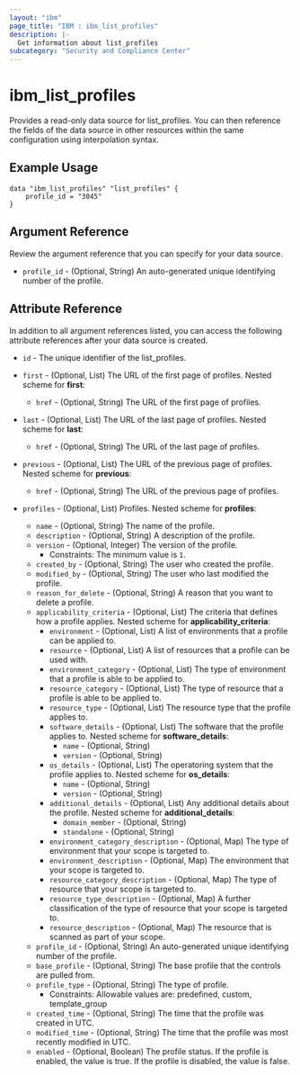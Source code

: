 ```yaml
---
layout: "ibm"
page_title: "IBM : ibm_list_profiles"
description: |-
  Get information about list_profiles
subcategory: "Security and Compliance Center"
---
```


# ibm_list_profiles

Provides a read-only data source for list_profiles. You can then reference the fields of the data source in other resources within the same configuration using interpolation syntax.

## Example Usage

```hcl
data "ibm_list_profiles" "list_profiles" {
	profile_id = "3045"
}
```

## Argument Reference

Review the argument reference that you can specify for your data source.

* `profile_id` - (Optional, String) An auto-generated unique identifying number of the profile.

## Attribute Reference

In addition to all argument references listed, you can access the following attribute references after your data source is created.

* `id` - The unique identifier of the list_profiles.
* `first` - (Optional, List) The URL of the first page of profiles.
Nested scheme for **first**:
	* `href` - (Optional, String) The URL of the first page of profiles.

* `last` - (Optional, List) The URL of the last page of profiles.
Nested scheme for **last**:
	* `href` - (Optional, String) The URL of the last page of profiles.

* `previous` - (Optional, List) The URL of the previous page of profiles.
Nested scheme for **previous**:
	* `href` - (Optional, String) The URL of the previous page of profiles.

* `profiles` - (Optional, List) Profiles.
Nested scheme for **profiles**:
	* `name` - (Optional, String) The name of the profile.
	* `description` - (Optional, String) A description of the profile.
	* `version` - (Optional, Integer) The version of the profile.
	  * Constraints: The minimum value is `1`.
	* `created_by` - (Optional, String) The user who created the profile.
	* `modified_by` - (Optional, String) The user who last modified the profile.
	* `reason_for_delete` - (Optional, String) A reason that you want to delete a profile.
	* `applicability_criteria` - (Optional, List) The criteria that defines how a profile applies.
	Nested scheme for **applicability_criteria**:
		* `environment` - (Optional, List) A list of environments that a profile can be applied to.
		* `resource` - (Optional, List) A list of resources that a profile can be used with.
		* `environment_category` - (Optional, List) The type of environment that a profile is able to be applied to.
		* `resource_category` - (Optional, List) The type of resource that a profile is able to be applied to.
		* `resource_type` - (Optional, List) The resource type that the profile applies to.
		* `software_details` - (Optional, List) The software that the profile applies to.
		Nested scheme for **software_details**:
			* `name` - (Optional, String)
			* `version` - (Optional, String)
		* `os_details` - (Optional, List) The operatoring system that the profile applies to.
		Nested scheme for **os_details**:
			* `name` - (Optional, String)
			* `version` - (Optional, String)
		* `additional_details` - (Optional, List) Any additional details about the profile.
		Nested scheme for **additional_details**:
			* `domain_member` - (Optional, String)
			* `standalone` - (Optional, String)
		* `environment_category_description` - (Optional, Map) The type of environment that your scope is targeted to.
		* `environment_description` - (Optional, Map) The environment that your scope is targeted to.
		* `resource_category_description` - (Optional, Map) The type of resource that your scope is targeted to.
		* `resource_type_description` - (Optional, Map) A further classification of the type of resource that your scope is targeted to.
		* `resource_description` - (Optional, Map) The resource that is scanned as part of your scope.
	* `profile_id` - (Optional, String) An auto-generated unique identifying number of the profile.
	* `base_profile` - (Optional, String) The base profile that the controls are pulled from.
	* `profile_type` - (Optional, String) The type of profile.
	  * Constraints: Allowable values are: predefined, custom, template_group
	* `created_time` - (Optional, String) The time that the profile was created in UTC.
	* `modified_time` - (Optional, String) The time that the profile was most recently modified in UTC.
	* `enabled` - (Optional, Boolean) The profile status. If the profile is enabled, the value is true. If the profile is disabled, the value is false.

